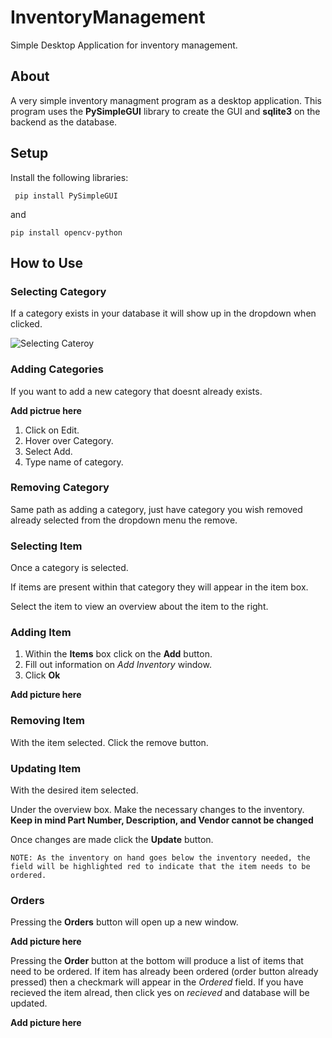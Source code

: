 # InventoryManagement
Simple Desktop Application for inventory management.

## About
A very simple inventory managment program as a desktop application. This program uses the **PySimpleGUI** library to create the GUI and **sqlite3** on the backend as the database.

## Setup

Install the following libraries:

``` pip install PySimpleGUI```

and

``` pip install opencv-python ```

## How to Use

### Selecting Category
If a category exists in your database it will show up in the dropdown when clicked.

![Selecting Cateroy](https://github.com/irondru562/InventoryManagement/tree/main/images/sel_cat.png)

### Adding Categories
If you want to add a new category that doesnt already exists.

**Add pictrue here**

1. Click on Edit.
2. Hover over Category.
3. Select Add.
4. Type name of category.

### Removing Category
Same path as adding a category, just have category you wish removed already selected from the dropdown menu the remove.

### Selecting Item

Once a category is selected.

If items are present within that category they will appear in the item box.

Select the item to view an overview about the item to the right.

### Adding Item

1. Within the **Items** box click on the **Add** button.
2. Fill out information on *Add Inventory* window.
3. Click **Ok**

**Add picture here**

### Removing Item

With the item selected. Click the remove button.

### Updating Item

With the desired item selected.

Under the overview box. Make the necessary changes to the inventory. **Keep in mind Part Number, Description, and Vendor cannot be changed**

Once changes are made click the **Update** button.

``` NOTE: As the inventory on hand goes below the inventory needed, the field will be highlighted red to indicate that the item needs to be ordered. ```

### Orders

Pressing the **Orders** button will open up a new window.

**Add picture here**

Pressing the **Order** button at the bottom will produce a list of items that need to be ordered. If item has already been ordered (order button already pressed) then a checkmark will appear in the *Ordered* field. If you have recieved the item alread, then click yes on *recieved* and database will be updated.

**Add picture here**